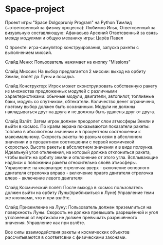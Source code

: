 # Space-project
Проект игры "Space Dolgopruniy Program" на Python
Тимлид (+ответсвенный за физику процесса): Любимов Илья,
Ответсвенный за визуальную составляющую: Афанасьев Арсений
Ответсвенный за связь между модулями и общую механику игры: Царёв Павел

О проекте: игра-симулятор конструирования, запуска ракеты с выполнением миссий.

Слайд Меню:
Пользователь нажимает на кнопку "Missions"

Слайд Миссии:
На выбор предлагается 2 миссии: выход на орбиту Земли, полёт до Луны и посадка.

Слайд Конструктор:
Игрок может сконструировать собственную ракету из множества предложенных модулей с различными характеристиками: обычные модули, двигатели, автопилот, топливные баки, модуль со спутником, обтекатели.
Количество денег ограничено, поэтому выбор должен быть осознанным.
Модули не должны накладываться друг на друга и не должны быть удалены друг от друга.

Слайд Взлёт:
Затем игрок должен преодолет слои атмосферы Земли и выйти в космос.
По краям экрана показываются показатели ракеты: топливо в абсолютном значении и в процентном соотношении к максимальному.
Скорость ракеты по разным осям в абсолюном значении и в процентном соотношении с первой космичекой скоростью.
Высота ракеты в абсолютном значении и в виде ползунка.
Идеальнуй угол откленения, на который должна отклониться ракета, чтобы выйти на орбиту земли и отклонение от этого угла.
Всплывающие надписи о положении ракеты относительно слоёв атмосферы.
Управление: на клавиатуре
стрелочка вверх - включение основного двигателя
стрелочка вправо - включение правго двигателя
стрелочка влево - включение левого двигателя


Слайд Космический полёт:
После выхода в космос пользователь должен выйти на орбиту Луны(приблизиться к Луне)
Управление теми же кнопками, что и при взлёте. 

Слайд Приземление на Луну:
Пользователь должен приземлиться на поверхность Луны.
Скорость не должна превышать разрешённой и угол утклонения от вертикали не должен превышать разрешённого значения.
Управление как при взлёте.

Все силы взаимодействия ракеты и космических объектов рассчитываются в соответсвии с физическими законами.
